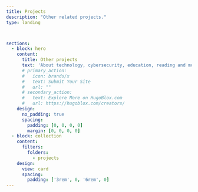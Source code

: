 ```yaml
---
title: Projects
description: "Other related projects."
type: landing



sections:
  - block: hero
    content:
      title: Other projects
      text: 'About technology, cybersecurity, education, reading and more'
      # primary_action:
      #   icon: brands/x
      #   text: Submit Your Site
      #   url: ""
      # secondary_action:
      #   text: Explore More on HugoBlox.com
      #   url: https://hugoblox.com/creators/
    design:
      no_padding: true
      spacing:
        padding: [0, 0, 0, 0]
        margin: [0, 0, 0, 0]
  - block: collection
    content:
      filters:
        folders:
          - projects
    design:
      view: card
      spacing:
        padding: ['3rem', 0, '6rem', 0]
---
```

